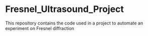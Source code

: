 # Fresnel_Ultrasound_Project
This repository contains the code used in a project to automate an experiment on Fresnel diffraction
